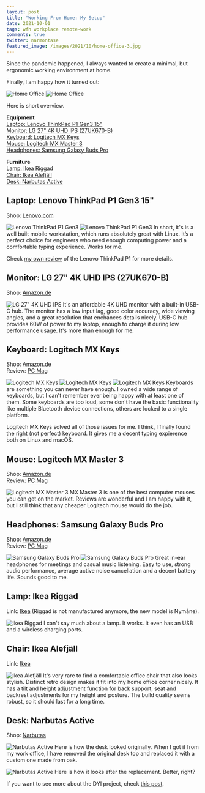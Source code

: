 ```yaml
---
layout: post
title: "Working From Home: My Setup"
date: 2021-10-01
tags: wfh workplace remote-work
comments: true
twitter: narmontase
featured_image: /images/2021/10/home-office-3.jpg
---
```

Since the pandemic happened, I always wanted to create a minimal,
but ergonomic working environment at home.

Finally, I am happy how it turned out:

![Home Office](/images/2021/10/home-office-3.jpg)
![Home Office](/images/2021/10/home-office-1.jpg)

Here is short overview.

**Equipment**  
[Laptop: Lenovo ThinkPad P1 Gen3 15"](#laptop)  
[Monitor: LG 27" 4K UHD IPS (27UK670-B)](#monitor)  
[Keyboard: Logitech MX Keys](#keyboard)  
[Mouse: Logitech MX Master 3](#mouse)  
[Headphones: Samsung Galaxy Buds Pro](#headphones)  

**Furniture**  
[Lamp: Ikea Riggad](#lamp)  
[Chair: Ikea Alefjäll](#chair)  
[Desk: Narbutas Active](#desk)  

<a name="laptop"></a>

## Laptop: Lenovo ThinkPad P1 Gen3 15"
Shop: [Lenovo.com](https://www.lenovo.com/us/en/outletus/laptops/thinkpad/thinkpad-p/ThinkPad-P1-Gen-3/p/20TJS3SV00)  

![Lenovo ThinkPad P1 Gen3](/images/2021/10/home-office-6.jpg)
![Lenovo ThinkPad P1 Gen3](/images/2021/10/home-office-5.jpg)
In short, it's is a well built mobile workstation, which runs absolutely great with Linux. 
It’s a perfect choice for engineers who need enough computing power and a 
comfortable typing experience. Works for me.

Check [my own review](/lenovo-thinkpad-p1-gen3) of the Lenovo ThinkPad P1 for more details.

<a name="monitor"></a>
## Monitor: LG 27" 4K UHD IPS (27UK670-B)
Shop: [Amazon.de](https://www.amazon.de/dp/B07NDMQKTC)

![LG 27" 4K UHD IPS](/images/2021/10/home-office-2.jpg)
It's an affordable 4K UHD monitor with a built-in USB-C hub. 
The monitor has a low input lag, good color accuracy, wide viewing angles, 
and a great resolution that enchances details nicely. 
USB-C hub provides 60W of power to my laptop, enough to charge it during low performance usage. 
It's more than enough for me.

<a name="keyboard"></a>
## Keyboard: Logitech MX Keys
Shop: [Amazon.de](https://www.amazon.de/dp/B07W7KRXDW)  
Review: [PC Mag](https://www.pcmag.com/reviews/logitech-mx-keys)

![Logitech MX Keys](/images/2021/10/logitech-mx-keys-1.jpg)
![Logitech MX Keys](/images/2021/10/logitech-mx-keys-2.jpg)
![Logitech MX Keys](/images/2021/10/logitech-mx-keys-4.jpg)
Keyboards are something you can never have enough. I owned a wide range of keyboards, 
but I can't remember ever being happy with at least one of them. Some keyboards are too loud, 
some don't have the basic functionality like multiple Bluetooth device connections, 
others are locked to a single platform.  

Logitech MX Keys solved all of those issues for me. I think, 
I finally found the right (not perfect) keyboard. It gives me a decent typing expierence 
both on Linux and macOS.

<a name="mouse"></a>
## Mouse: Logitech MX Master 3
Shop: [Amazon.de](https://www.amazon.de/dp/B07W6JG6Z7)  
Review: [PC Mag](https://www.pcmag.com/reviews/logitech-mx-master-3)

![Logitech MX Master 3](/images/2021/10/logitech-mx-master-3-1.jpg)
MX Master 3 is one of the best computer mouses you can get on the market. 
Reviews are wonderful and I am happy with it, but I still think that any cheaper 
Logitech mouse would do the job.

<a name="headphones"></a>
## Headphones: Samsung Galaxy Buds Pro
Shop: [Amazon.de](https://www.amazon.de/dp/B08QYRYH9J)  
Review: [PC Mag](https://www.pcmag.com/reviews/samsung-galaxy-buds-pro)

![Samsung Galaxy Buds Pro](/images/2021/10/samsung-galaxy-buds-pro-1.jpg)
![Samsung Galaxy Buds Pro](/images/2021/10/samsung-galaxy-buds-pro-2.jpg)
Great in-ear headphones for meetings and casual music listening. Easy to use, strong audio performance, average active noise cancellation and a decent battery life. Sounds good to me.

<a name="lamp"></a>
## Lamp: Ikea Riggad
Link: [Ikea](https://www.ikea.lt/lt/products/svetaine/gyvenamojo-kambario-apsvietimas/stalo-sviestuvai/nymane-sviestuvas-su-belaid-ikr-balta-art-10448603) 
(Riggad is not manufactured anymore, the new model is Nymåne).

![Ikea Riggad](/images/2021/10/home-office-10.jpg)
I can't say much about a lamp. It works. It even has an USB and a wireless charging ports.

<a name="chair"></a>
## Chair: Ikea Alefjäll
Link: [Ikea](https://www.ikea.lt/lt/products/namu-biuras/sedimieji-biuro-baldai/biuro-kedes/alefjall-biuro-kede-juoda-art-70367458)

![Ikea Alefjäll](/images/2021/10/home-office-7.jpg)
It's very rare to find a comfortable office chair that also looks stylish.
Distinct retro design makes it fit into my home office corner nicely.
It has a tilt and height adjustment function for back support, seat and backrest 
adjustments for my height and posture.
The build quality seems robust, so it should last for a long time.

<a name="desk"></a>
## Desk: Narbutas Active
Shop: [Narbutas](https://www.narbutas.com/products/desks-desks/sit-stand-desks/active/)

![Narbutas Active](/images/2021/10/custom-desk-2.jpg)
Here is how the desk looked originally. 
When I got it from my work office, I have removed the original desk top and replaced it with a custom one made from oak.

![Narbutas Active](/images/2021/10/custom-desk-21.jpg)
Here is how it looks after the replacement. Better, right?

If you want to see more about the DYI project, check [this post](/wfh-building-custom-standing-desk).
